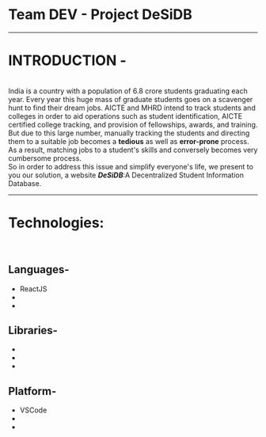 # Team DEV - Project DeSiDB

---

<h1> INTRODUCTION - </h1> 
<br>
India is a country with a population of 6.8 crore students graduating each year. Every year this huge mass of graduate students goes on a scavenger hunt to find their dream jobs. AICTE and MHRD intend to track students and colleges in order to aid operations such as student identification, AICTE certified college tracking, and provision of fellowships, awards, and training. But due to this large number, manually tracking the students and directing them to a suitable job becomes a <b>tedious</b> as well as <b>error-prone</b> process. As a result, matching jobs to a student's skills and conversely becomes very cumbersome process. 
<br>
So in order to address this issue and simplify everyone's life, we present to you our solution, a website <b><em>DeSiDB</em></b>:A Decentralized  Student Information Database.

---

<h1>Technologies: </h1><br>
<h2>Languages-</h2>
<ul>
<li>ReactJS</li>
<li>       </li>
<li>       </li>
</ul>
<h2>Libraries-</h2>
<ul>
<li>       </li>
<li>       </li>
<li>       </li>
</ul>
<h2>Platform-</h2>
<ul>
<li>VSCode </li>
<li>       </li>
<li>       </li>
</ul>
